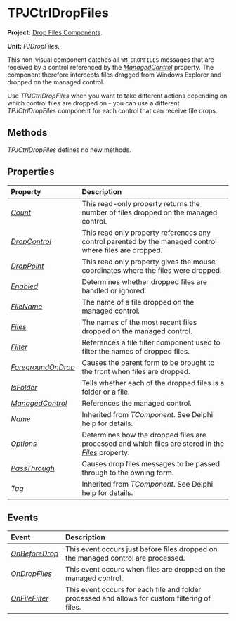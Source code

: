 # TPJCtrlDropFiles #

**Project:** [Drop Files Components](DropFilesComponents.md).

**Unit:** _PJDropFiles_.

This non-visual component catches all `WM_DROPFILES` messages that are received by a control referenced by the _[ManagedControl](TPJCtrlDropFilesManagedControl.md)_ property. The component therefore intercepts files dragged from Windows Explorer and dropped on the managed control.

Use _TPJCtrlDropFiles_ when you want to take different actions depending on which control files are dropped on - you can use a different _TPJCtrlDropFiles_ component for each control that can receive file drops.

## Methods ##

_TPJCtrlDropFiles_ defines no new methods.

## Properties ##

| **Property** | **Description** |
|:-------------|:----------------|
| _[Count](TPJCtrlDropFilesCount.md)_ | This read-only property returns the number of files dropped on the managed control. |
| _[DropControl](TPJCtrlDropFilesDropControl.md)_ | This read only property references any control parented by the managed control where files are dropped. |
| _[DropPoint](TPJCtrlDropFilesDropPoint.md)_ | This read only property gives the mouse coordinates where the files were dropped. |
| _[Enabled](TPJCtrlDropFilesEnabled.md)_ | Determines whether dropped files are handled or ignored. |
| _[FileName](TPJCtrlDropFilesFileName.md)_ | The name of a file dropped on the managed control. |
| _[Files](TPJCtrlDropFilesFiles.md)_ | The names of the most recent files dropped on the managed control. |
| _[Filter](TPJCtrlDropFilesFilter.md)_ | References a file filter component used to filter the names of dropped files. |
| _[ForegroundOnDrop](TPJCtrlDropFilesForegroundOnDrop.md)_ | Causes the parent form to be brought to the front when files are dropped. |
| _[IsFolder](TPJCtrlDropFilesIsFolder.md)_ | Tells whether each of the dropped files is a folder or a file. |
| _[ManagedControl](TPJCtrlDropFilesManagedControl.md)_ | References the managed control. |
| _Name_ | Inherited from _TComponent_. See Delphi help for details. |
| _[Options](TPJCtrlDropFilesOptions.md)_ | Determines how the dropped files are processed and which files are stored in the _[Files](TPJCtrlDropFilesFiles.md)_ property. |
| _[PassThrough](TPJCtrlDropFilesPassThrough.md)_ | Causes drop files messages to be passed through to the owning form. |
| _Tag_ | Inherited from _TComponent_. See Delphi help for details. |

## Events ##

| **Event** | **Description** |
|:----------|:----------------|
| _[OnBeforeDrop](TPJCtrlDropFilesOnBeforeDrop.md)_ | This event occurs just before files dropped on the managed control are processed. |
| _[OnDropFiles](TPJCtrlDropFilesOnDropFiles.md)_ | This event occurs when files are dropped on the managed control. |
| _[OnFileFilter](TPJCtrlDropFilesOnFileFilter.md)_ | This event occurs for each file and folder processed and allows for custom filtering of files. |
